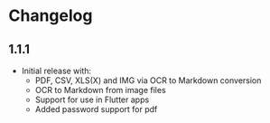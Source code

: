 # Changelog

## 1.1.1

- Initial release with:
  - PDF, CSV, XLS(X) and IMG via OCR to Markdown conversion
  - OCR to Markdown from image files
  - Support for use in Flutter apps
  - Added password support for pdf
  

